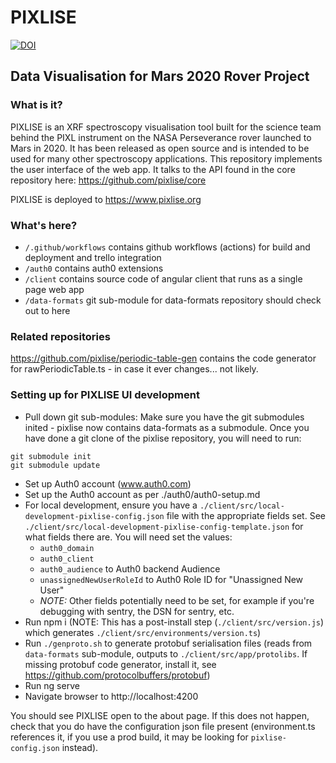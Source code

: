 # PIXLISE

[![DOI](https://zenodo.org/badge/519266678.svg)](https://zenodo.org/badge/latestdoi/519266678)

## Data Visualisation for Mars 2020 Rover Project

### What is it?

PIXLISE is an XRF spectroscopy visualisation tool built for the science team behind the PIXL instrument on the NASA Perseverance rover launched to Mars in 2020. It has been released as open source and is intended to be used for many other spectroscopy applications. This repository implements the user interface of the web app. It talks to the API found in the core repository here: https://github.com/pixlise/core

PIXLISE is deployed to https://www.pixlise.org

### What's here?
* `/.github/workflows` contains github workflows (actions) for build and deployment and trello integration
* `/auth0` contains auth0 extensions
* `/client` contains source code of angular client that runs as a single page web app
* `/data-formats` git sub-module for data-formats repository should check out to here

### Related repositories

https://github.com/pixlise/periodic-table-gen contains the code generator for rawPeriodicTable.ts - in case it ever changes... not likely.

### Setting up for PIXLISE UI development
- Pull down git sub-modules:
Make sure you have the git submodules inited - pixlise now contains data-formats as a submodule. Once you have done a git clone of the pixlise repository, you will need to run:
```
git submodule init
git submodule update
```
- Set up Auth0 account (www.auth0.com)
- Set up the Auth0 account as per ./auth0/auth0-setup.md
- For local development, ensure you have a `./client/src/local-development-pixlise-config.json` file with the appropriate fields set. See `./client/src/local-development-pixlise-config-template.json` for what fields there are. You will need set the values:
  - `auth0_domain`
  - `auth0_client`
  - `auth0_audience` to Auth0 backend Audience
  - `unassignedNewUserRoleId` to Auth0 Role ID for "Unassigned New User"
  - *NOTE:* Other fields potentially need to be set, for example if you're debugging with sentry, the DSN for sentry, etc.
- Run npm i (NOTE: This has a post-install step (`./client/src/version.js`) which generates `./client/src/environments/version.ts`)
- Run `./genproto.sh` to generate protobuf serialisation files (reads from `data-formats` sub-module, outputs to `./client/src/app/protolibs`. If missing protobuf code generator, install it, see https://github.com/protocolbuffers/protobuf)
- Run ng serve
- Navigate browser to http://localhost:4200

You should see PIXLISE open to the about page. If this does not happen, check that you do have the configuration json file present (environment.ts references it, if you use a prod build, it may be looking for `pixlise-config.json` instead).
